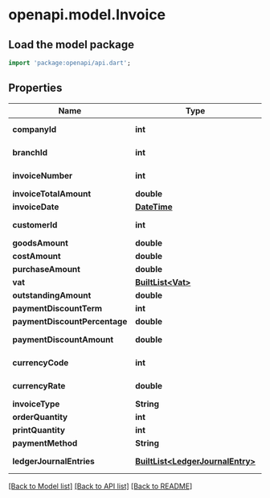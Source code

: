 # openapi.model.Invoice

## Load the model package
```dart
import 'package:openapi/api.dart';
```

## Properties
Name | Type | Description | Notes
------------ | ------------- | ------------- | -------------
**companyId** | **int** | CompanyId as retrievable from <a href=\"?deepLinking=true#/Company/Get\">/api/Company</a> | 
**branchId** | **int** | BranchId as retrievable from <a href=\"?deepLinking=true#/Branch/Get\">/api/Branch</a> | 
**invoiceNumber** | **int** | InvoiceId as retrievable from <a href=\"?filter=Invoice\">/api/Invoice</a> | 
**invoiceTotalAmount** | **double** | Invoice total amount incl. VAT | 
**invoiceDate** | [**DateTime**](DateTime.md) | Invoice date | 
**customerId** | **int** | Customer Id, as retrievable from <a href=\"?deepLinking=true#/Customer/Get\">/api/Customer</a> | 
**goodsAmount** | **double** | Total amount of goods excl. VAT | [optional] 
**costAmount** | **double** | Total amount of goods excl. VAT | [optional] 
**purchaseAmount** | **double** | Purchase value of goods | [optional] 
**vat** | [**BuiltList&lt;Vat&gt;**](Vat.md) | VAT information | 
**outstandingAmount** | **double** |  | [optional] 
**paymentDiscountTerm** | **int** | Customer default will be used if not parsed. | [optional] 
**paymentDiscountPercentage** | **double** | Customer default will be used if not parsed. | [optional] 
**paymentDiscountAmount** | **double** | Will be calculated from paymentDiscountPercentage is not parsed | [optional] 
**currencyCode** | **int** | currencyCode from obtained from GetCurrencyCodes | 
**currencyRate** | **double** | Default rate for the supplied currency wil be used if not parsed. | [optional] 
**invoiceType** | **String** | Default will be 'Invoice' if not parsed | [optional] 
**orderQuantity** | **int** | Number of orders to which this invoice relates. | [optional] 
**printQuantity** | **int** | Number of times this invoice has been printed. | [optional] 
**paymentMethod** | **String** | Default will be 'On account' if not parsed. | [optional] 
**ledgerJournalEntries** | [**BuiltList&lt;LedgerJournalEntry&gt;**](LedgerJournalEntry.md) | Ledger number used to register the invoice amount | 

[[Back to Model list]](../README.md#documentation-for-models) [[Back to API list]](../README.md#documentation-for-api-endpoints) [[Back to README]](../README.md)


